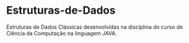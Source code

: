 # Estruturas-de-Dados
Estruturas de Dados Clássicas desenvolvidas na disciplina do curso de Ciência da Computação na linguagem JAVA.
